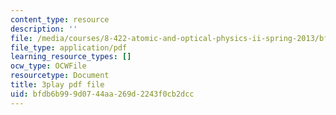 ```yaml
---
content_type: resource
description: ''
file: /media/courses/8-422-atomic-and-optical-physics-ii-spring-2013/bfdb6b999d0744aa269d2243f0cb2dcc_RjcU0OydPcE.pdf
file_type: application/pdf
learning_resource_types: []
ocw_type: OCWFile
resourcetype: Document
title: 3play pdf file
uid: bfdb6b99-9d07-44aa-269d-2243f0cb2dcc
---
```

